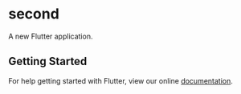 # second

A new Flutter application.

## Getting Started

For help getting started with Flutter, view our online
[documentation](https://flutter.io/).
